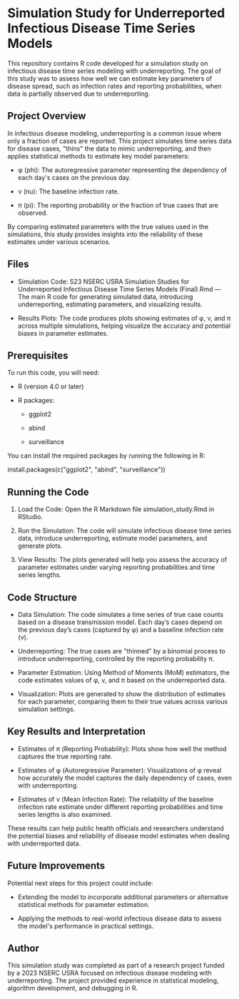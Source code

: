 # Simulation Study for Underreported Infectious Disease Time Series Models

This repository contains R code developed for a simulation study on infectious disease time series modeling with underreporting. The goal of this study was to assess how well we can estimate key parameters of disease spread, such as infection rates and reporting probabilities, when data is partially observed due to underreporting.


## Project Overview

In infectious disease modeling, underreporting is a common issue where only a fraction of cases are reported. This project simulates time series data for disease cases, "thins" the data to mimic underreporting, and then applies statistical methods to estimate key model parameters:

- φ (phi): The autoregressive parameter representing the dependency of each day's cases on the previous day.

- ν (nu): The baseline infection rate.

- π (pi): The reporting probability or the fraction of true cases that are observed.

By comparing estimated parameters with the true values used in the simulations, this study provides insights into the reliability of these estimates under various scenarios.


## Files

- Simulation Code: S23 NSERC USRA Simulation Studies for Underreported Infectious Disease Time Series Models (Final).Rmd — The main R code for generating simulated data, introducing underreporting, estimating parameters, and visualizing results.

- Results Plots: The code produces plots showing estimates of φ, ν, and π across multiple simulations, helping visualize the accuracy and potential biases in parameter estimates.


## Prerequisites

To run this code, you will need:

- R (version 4.0 or later)

- R packages:

  - ggplot2
  
  - abind
  
  - surveillance

You can install the required packages by running the following in R:

install.packages(c("ggplot2", "abind", "surveillance"))


## Running the Code

1. Load the Code: Open the R Markdown file simulation_study.Rmd in RStudio.

2. Run the Simulation: The code will simulate infectious disease time series data, introduce underreporting, estimate model parameters, and generate plots.

3. View Results: The plots generated will help you assess the accuracy of parameter estimates under varying reporting probabilities and time series lengths.


## Code Structure

- Data Simulation: The code simulates a time series of true case counts based on a disease transmission model. Each day’s cases depend on the previous day’s cases (captured by φ) and a baseline infection rate (ν).

- Underreporting: The true cases are "thinned" by a binomial process to introduce underreporting, controlled by the reporting probability π.

- Parameter Estimation: Using Method of Moments (MoM) estimators, the code estimates values of φ, ν, and π based on the underreported data.

- Visualization: Plots are generated to show the distribution of estimates for each parameter, comparing them to their true values across various simulation settings.


## Key Results and Interpretation

- Estimates of π (Reporting Probability): Plots show how well the method captures the true reporting rate.

- Estimates of φ (Autoregressive Parameter): Visualizations of φ reveal how accurately the model captures the daily dependency of cases, even with underreporting.

- Estimates of ν (Mean Infection Rate): The reliability of the baseline infection rate estimate under different reporting probabilities and time series lengths is also examined.

These results can help public health officials and researchers understand the potential biases and reliability of disease model estimates when dealing with underreported data.


## Future Improvements

Potential next steps for this project could include:

- Extending the model to incorporate additional parameters or alternative statistical methods for parameter estimation.

- Applying the methods to real-world infectious disease data to assess the model's performance in practical settings.


## Author

This simulation study was completed as part of a research project funded by a 2023 NSERC USRA focused on infectious disease modeling with underreporting. The project provided experience in statistical modeling, algorithm development, and debugging in R.
